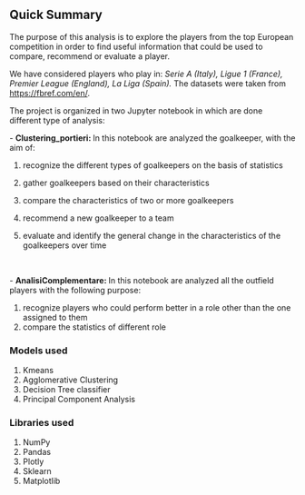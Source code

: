 <h2> Quick Summary </h2>

The purpose of this analysis is to explore the players from the top European competition in order to find useful information that could be used to compare, recommend or evaluate a player.

We have considered players who play in: <i> Serie A (Italy), Ligue 1 (France), Premier League (England), La Liga (Spain). </i> The datasets were taken from https://fbref.com/en/.

The project is organized in two Jupyter notebook in which are done different type of analysis:

\- <b>Clustering_portieri: </b> In this notebook are analyzed the goalkeeper, with the aim of:
 
1. recognize the different types of goalkeepers on the basis of statistics

2. gather goalkeepers based on their characteristics

3. compare the characteristics of two or more goalkeepers

4. recommend a new goalkeeper to a team 

5. evaluate and identify the general change in the characteristics of the goalkeepers over time

<br/>

\- <b>AnalisiComplementare: </b> In this notebook are analyzed all the outfield players with the following purpose:
 
1. recognize players who could perform better in a role other than the one assigned to them 
2. compare the statistics of different role

<h3> Models used </h3>

1. Kmeans
2. Agglomerative Clustering
3. Decision Tree classifier
4. Principal Component Analysis

<h3> Libraries used </h3>

1. NumPy
2. Pandas
3. Plotly
4. Sklearn
5. Matplotlib






